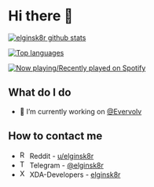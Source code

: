 # Hi there 👋
[![elginsk8r github stats](https://github-readme-stats.vercel.app/api?username=elginsk8r&show_icons=true&include_all_commits=true&theme=tokyonight)](https://github.com/elginsk8r)

[![Top languages](https://github-readme-stats.vercel.app/api/top-langs/?username=elginsk8r&layout=compact&langs_count=10&theme=tokyonight)](https://github.com/elginsk8r)

[![Now playing/Recently played on Spotify](https://spotify-github-profile.vercel.app/api/view?uid=2244v76xbg3ngtcv7abttdu6q&cover_image=true&theme=default)](https://github.com/kittinan/spotify-github-profile)

## What do I do
- 🔨 I’m currently working on [@Evervolv](https://github.com/Evervolv)

## How to contact me
- <img src="https://www.vectorlogo.zone/logos/reddit/reddit-icon.svg" alt="Reddit" width="16"/> Reddit - [u/elginsk8r](https://reddit.com/u/elginsk8r)
- <img src="https://www.vectorlogo.zone/logos/telegram/telegram-icon.svg" alt="Telegram" width="16"/> Telegram - [@elginsk8r](https://t.me/elginsk8r)
- <img src="https://pbs.twimg.com/profile_images/1314334153521991680/DzcrNtVH_400x400.jpg" alt="XDA-Developers" width="16"/> XDA-Developers - [elginsk8r](https://forum.xda-developers.com/m/elginsk8r.3450227)

